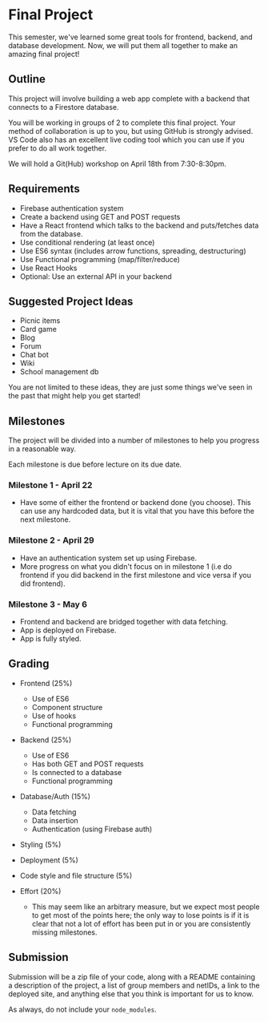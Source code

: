 # Final Project

This semester, we've learned some great tools for 
frontend, backend, and database development. Now, 
we will put them all together to make an amazing final
project!

## Outline

This project will involve building a web app complete
with a backend that connects to a Firestore database.

You will be working in groups of 2 to complete this final 
project. Your method of collaboration is up to you, 
but using GitHub is strongly advised. VS Code also has 
an excellent live coding tool which you can use if you prefer
to do all work together.

We will hold a Git(Hub) workshop on April 18th from 
7:30-8:30pm. 

## Requirements

- Firebase authentication system
- Create a backend using GET and POST requests
- Have a React frontend which talks to the backend and
puts/fetches data from the database.
- Use conditional rendering (at least once)
- Use ES6 syntax (includes arrow functions, spreading, destructuring)
- Use Functional programming (map/filter/reduce)
- Use React Hooks
- Optional: Use an external API in your backend

## Suggested Project Ideas

- Picnic items
- Card game
- Blog
- Forum
- Chat bot
- Wiki
- School management db 

You are not limited to these ideas, they are just some things
we've seen in the past that might help you get started! 

## Milestones 

The project will be divided into a number of milestones to help 
you progress in a reasonable way.

Each milestone is due before lecture on its due date.

### Milestone 1 - April 22

- Have some of either the frontend or backend done (you choose). 
This can use any hardcoded data, but it is vital that you have
this before the next milestone.

### Milestone 2 - April 29

- Have an authentication system set up using Firebase.
- More progress on what you didn't focus on in milestone 1 (i.e 
do frontend if you did backend in the first milestone and vice versa
if you did frontend).

### Milestone 3 - May 6

- Frontend and backend are bridged together with data fetching.
- App is deployed on Firebase.
- App is fully styled.

## Grading 

- Frontend (25%)
  - Use of ES6
  - Component structure
  - Use of hooks 
  - Functional programming

- Backend (25%) 
  - Use of ES6
  - Has both GET and POST requests
  - Is connected to a database
  - Functional programming

- Database/Auth (15%)
  - Data fetching
  - Data insertion
  - Authentication (using Firebase auth)

- Styling (5%)

- Deployment (5%)

- Code style and file structure (5%)

- Effort (20%)
  - This may seem like an arbitrary measure, but we expect most people to 
  get most of the points here; the only way to lose points is if it is 
  clear that not a lot of effort has been put in or you are consistently 
  missing milestones.
  
## Submission

Submission will be a zip file of your code, along with a 
README containing a description of the project, a list of 
group members and netIDs, a link to the deployed site, 
and anything else that you think is important for us
to know.

As always, do not include your `node_modules`.